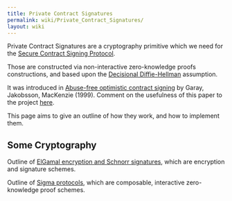 ```yaml
---
title: Private Contract Signatures
permalink: wiki/Private_Contract_Signatures/
layout: wiki
---
```


Private Contract Signatures are a cryptography primitive which we need
for the [Secure Contract Signing
Protocol](/wiki/Secure_Contract_Signing_Protocol "wikilink").

Those are constructed via non-interactive zero-knowledge proofs
constructions, and based upon the [Decisional
Diffie-Hellman](http://en.wikipedia.org/wiki/Decisional_Diffie%E2%80%93Hellman_assumption)
assumption.

It was introduced in [Abuse-free optimistic contract
signing](http://citeseerx.ist.psu.edu/viewdoc/summary?doi=10.1.1.118.4142)
by Garay, Jakobsson, MacKenzie (1999). Comment on the usefulness of this
paper to the project [here](/wiki/GarayJakobssonMackenzie "wikilink").

This page aims to give an outline of how they work, and how to implement
them.

Some Cryptography
-----------------

Outline of [ElGamal encryption and Schnorr
signatures](/wiki/ElGamalSchnorr "wikilink"), which are encryption and
signature schemes.

Outline of [Sigma protocols](/wiki/SigmaProtocols "wikilink"), which are
composable, interactive zero-knowledge proof schemes.
